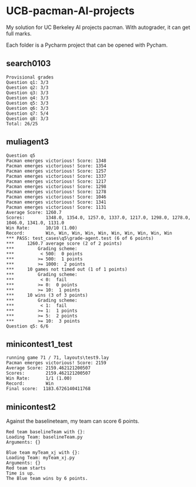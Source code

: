 # UCB-pacman-AI-projects
My solution for UC Berkeley AI projects pacman. With autograder, it can get full marks.

Each folder is a Pycharm project that can be opened with Pycham.

search0103
------------------
    Provisional grades
    Question q1: 3/3
    Question q2: 3/3
    Question q3: 3/3
    Question q4: 3/3
    Question q5: 3/3
    Question q6: 3/3
    Question q7: 5/4
    Question q8: 3/3
    Total: 26/25

muliagent3
------------------
    Question q5
    Pacman emerges victorious! Score: 1348
    Pacman emerges victorious! Score: 1354
    Pacman emerges victorious! Score: 1257
    Pacman emerges victorious! Score: 1337
    Pacman emerges victorious! Score: 1217
    Pacman emerges victorious! Score: 1298
    Pacman emerges victorious! Score: 1278
    Pacman emerges victorious! Score: 1046
    Pacman emerges victorious! Score: 1341
    Pacman emerges victorious! Score: 1131
    Average Score: 1260.7
    Scores:        1348.0, 1354.0, 1257.0, 1337.0, 1217.0, 1298.0, 1278.0, 1046.0, 1341.0, 1131.0
    Win Rate:      10/10 (1.00)
    Record:        Win, Win, Win, Win, Win, Win, Win, Win, Win, Win
    *** PASS: test_cases\q5\grade-agent.test (6 of 6 points)
    ***     1260.7 average score (2 of 2 points)
    ***         Grading scheme:
    ***          < 500:  0 points
    ***         >= 500:  1 points
    ***         >= 1000:  2 points
    ***     10 games not timed out (1 of 1 points)
    ***         Grading scheme:
    ***          < 0:  fail
    ***         >= 0:  0 points
    ***         >= 10:  1 points
    ***     10 wins (3 of 3 points)
    ***         Grading scheme:
    ***          < 1:  fail
    ***         >= 1:  1 points
    ***         >= 5:  2 points
    ***         >= 10:  3 points
    Question q5: 6/6

minicontest1_test
-------------
    running game 71 / 71, layouts\test9.lay
    Pacman emerges victorious! Score: 2159
    Average Score: 2159.462121200507
    Scores:        2159.462121200507
    Win Rate:      1/1 (1.00)
    Record:        Win
    Final score:  1183.6726140411768

minicontest2
---------
Against the baselineteam, my team can score 6 points.

    Red team baselineTeam with {}:
    Loading Team: baselineTeam.py
    Arguments: {}

    Blue team myTeam_xj with {}:
    Loading Team: myTeam_xj.py
    Arguments: {}
    Red team starts
    Time is up.
    The Blue team wins by 6 points.

